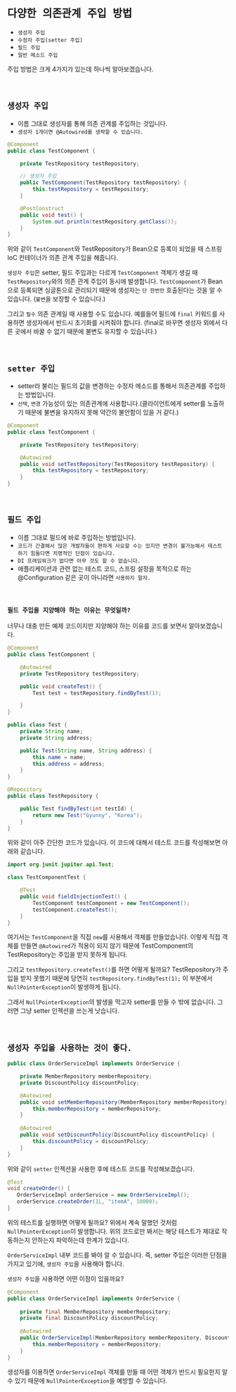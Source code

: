 # `다양한 의존관계 주입 방법`

- `생성자 주입`
- `수정자 주입(setter 주입)`
- `필드 주입`
- `일반 메소드 주입`

주입 방법은 크게 4가지가 있는데 하나씩 알아보겠습니다. 

<br>

## `생성자 주입`

- 이름 그대로 생성자를 통해 의존 관계를 주입하는 것입니다. 
- `생성자 1개이면 @Autowired를 생략할 수 있습니다.`

```java
@Component
public class TestComponent {

    private TestRepository testRepository;

    // 생성자 주입
    public TestComponent(TestRepository testRepository) {
        this.testRepository = testRepository;
    }

    @PostConstruct
    public void test() {
        System.out.println(testRepository.getClass());
    }
}
```

위와 같이 `TestComponent`와 TestRepository가 Bean으로 등록이 되었을 때 스프링 IoC 컨테이너가 의존 관계 주입을 해줍니다. 

`생성자 주입`은 setter, 필드 주입과는 다르게 `TestComponent` 객체가 생길 때 `TestRepository`와의 의존 관계 주입이 동시에 발생합니다. 
`TestComponent`가 Bean 으로 등록되면 싱글톤으로 관리되기 때문에 생성자는 `단 한번만` 호출된다는 것을 알 수 있습니다. (`불변`을 보장할 수 있습니다.)

그리고 `필수` 의존 관계일 때 사용할 수도 있습니다. 예를들어 필드에 `final` 키워드를 사용하면 생성자에서 반드시 초기화를 시켜줘야 합니다. 
(final로 바꾸면 생성자 외에서 다른 곳에서 바꿀 수 없기 때문에 불변도 유지할 수 있습니다.)

<br>

## `setter 주입`

- setter라 불리는 필드의 값을 변경하는 수정자 메소드를 통해서 의존관계를 주입하는 방법입니다.
- `선택`, `변경` 가능성이 있는 의존관계에 사용합니다.(클라이언트에게 setter를 노출하기 때문에 불변을 유지하지 못해 약간의 불안함이 있을 거 같다.)

```java
@Component
public class TestComponent {

    private TestRepository testRepository;

    @Autowired
    public void setTestRepository(TestRepository testRepository) {
        this.testRepository = testRepository;
    }
}
```

<br>

## `필드 주입`

- 이름 그대로 필드에 바로 주입하는 방법입니다. 
- `코드가 간결해서 많은 개발자들이 편하게 사요할 수는 있지만 변경이 불가능해서 테스트 하기 힘들다면 치명적인 단점이 있습니다.`
- `DI 프레임워크가 없다면 아무 것도 할 수 없습니다.`
- 애플리케이션과 관련 없는 테스트 코드, 스프링 설정을 목적으로 하는 @Configuration 같은 곳이 아니라면 `사용하지 말자.`

<br>

### `필드 주입을 지양해야 하는 이유는 무엇일까?`

너무나 대충 만든 예제 코드이지만 지양해야 하는 이유를 코드를 보면서 알아보겠습니다. 

```java
@Component
public class TestComponent {

    @Autowired
    private TestRepository testRepository;

    public void createTest() {
        Test test = testRepository.findByTest(1);

    }
}
```
```java
public class Test {
    private String name;
    private String address;

    public Test(String name, String address) {
        this.name = name;
        this.address = address;
    }
}
```
```java
@Repository
public class TestRepository {

    public Test findByTest(int testId) {
        return new Test("Gyunny", "Korea");
    }
}
```

위와 같이 아주 간단한 코드가 있습니다. 이 코드에 대해서 테스트 코드를 작성해보면 아래와 같습니다. 

```java
import org.junit.jupiter.api.Test;

class TestComponentTest {

    @Test
    public void fieldInjectionTest() {
        TestComponent testComponent = new TestComponent();
        testComponent.createTest();
    }
}
```

여기서는 `TestComponent`을 직접 `new`를 사용해서 객체를 만들었습니다. 이렇게 직접 객체를 만들면 `@Autowired`가 적용이 되지 않기 때문에 TestComponent의 TestRepository는 주입을 받지 못하게 됩니다. 

그리고 `testRepository.createTest()`를 하면 어떻게 될까요? TestRepository가 주입을 받지 못했기 때문에 당연히 `testRepository.findByTest(1);` 이 부분에서 `NullPointerException`이 발생하게 됩니다.

그래서 `NullPointerException`의 발생을 막고자 setter를 만들 수 밖에 없습니다. 그러면 그냥 setter 인젝션을 쓰는게 낫습니다.

<br>

## `생성자 주입을 사용하는 것이 좋다.`

```java
public class OrderServiceImpl implements OrderService {

    private MemberRepository memberRepository;
    private DiscountPolicy discountPolicy;

    @Autowired
    public void setMemberRepository(MemberRepository memberRepository) {
        this.memberRepository = memberRepository; 
    }
    
    @Autowired
    public void setDiscountPolicy(DiscountPolicy discountPolicy) {
        this.discountPolicy = discountPolicy; 
    }
}
```

위와 같이 `setter` 인젝션을 사용한 후에 테스트 코드를 작성해보겠습니다. 

```java
@Test
void createOrder() {
   OrderServiceImpl orderService = new OrderServiceImpl();
   orderService.createOrder(1L, "itemA", 10000); 
}
```

위의 테스트를 실행하면 어떻게 될까요? 위에서 계속 말했던 것처럼 `NullPointerException`이 발생합니다. 위의 코드로만 봐서는 해당 테스트가 제대로 작동하는지 안하는지 파악하는데 한계가 있습니다.

`OrderServiceImpl` 내부 코드를 봐야 알 수 있습니다. 즉, setter 주입은 이러한 단점을 가지고 있기에, `생성자 주입`을 사용해야 합니다. 

`생성자 주입`을 사용하면 어떤 이점이 있을까요?

```java
@Component
public class OrderServiceImpl implements OrderService {
    
    private final MemberRepository memberRepository;
    private final DiscountPolicy discountPolicy;
    
    @Autowired
    public OrderServiceImpl(MemberRepository memberRepository, DiscountPolicy discountPolicy) {
        this.memberRepository = memberRepository; 
    }
}
```

생성자를 이용하면 `OrderServiceImpl` 객체를 만들 때 어떤 객체가 반드시 필요한지 알 수 있기 때문에 `NullPointerException`을 예방할 수 있습니다. 


